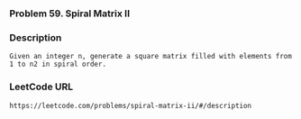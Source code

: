 ### Problem 59. Spiral Matrix II

### Description
	Given an integer n, generate a square matrix filled with elements from 1 to n2 in spiral order.

### LeetCode URL
	https://leetcode.com/problems/spiral-matrix-ii/#/description
